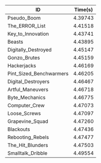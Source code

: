 |ID|Time(s)|
|-|-|
|Pseudo_Boom|4.39743|
|The_ERROR_List|4.41518|
|Key_to_Innovation|4.43741|
|Beasts|4.43895|
|Digitally_Destroyed|4.45147|
|Gonzo_Brutes|4.45159|
|Hackerjacks|4.46169|
|Pint_Sized_Benchwarmers|4.46205|
|Digital_Destroyers|4.46467|
|Artful_Maneuvers|4.46718|
|Byte_Mechanics|4.46775|
|Computer_Crew|4.47073|
|Loose_Screws|4.47097|
|Grapevine_Squad|4.47260|
|Blackouts|4.47436|
|Rebooting_Rebels|4.47477|
|The_Hit_Blunders|4.47503|
|Smalltalk_Dribble|4.49554|
